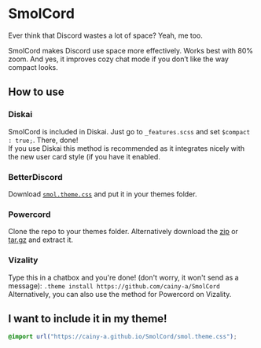 # SmolCord

Ever think that Discord wastes a lot of space? Yeah, me too.

SmolCord makes Discord use space more effectively. Works best with 80% zoom. And yes, it improves cozy chat mode if you don’t like the way compact looks.

## How to use
### Diskai
SmolCord is included in Diskai. Just go to `_features.scss` and set `$compact : true;`. There, done!  
If you use Diskai this method is recommended as it integrates nicely with the new user card style (if you have it enabled.
### BetterDiscord
Download [`smol.theme.css`](https://github.com/cainy-a/SmolCord/raw/master/smol.theme.css) and put it in your themes folder.
### Powercord
Clone the repo to your themes folder. Alternatively download the [zip](https://github.com/cainy-a/SmolCord/archive/master.zip) or [tar.gz](https://github.com/cainy-a/SmolCord/archive/master.tar.gz) and extract it.
### Vizality
Type this in a chatbox and you're done! (don't worry, it won't send as a message): `.theme install https://github.com/cainy-a/SmolCord`  
Alternatively, you can also use the method for Powercord on Vizality.
## I want to include it in my theme!
```css
@import url("https://cainy-a.github.io/SmolCord/smol.theme.css");
```
